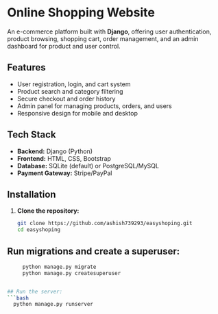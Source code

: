 # Online Shopping Website

An e-commerce platform built with **Django**, offering user authentication, product browsing, shopping cart, order management, and an admin dashboard for product and user control.

## Features

- User registration, login, and cart system
- Product search and category filtering
- Secure checkout and order history
- Admin panel for managing products, orders, and users
- Responsive design for mobile and desktop

## Tech Stack

- **Backend:** Django (Python)
- **Frontend:** HTML, CSS, Bootstrap
- **Database:** SQLite (default) or PostgreSQL/MySQL
- **Payment Gateway:** Stripe/PayPal

## Installation

1. **Clone the repository:**

   ```bash
   git clone https://github.com/ashish739293/easyshoping.git
   cd easyshoping

## Run migrations and create a superuser:
```bash
     python manage.py migrate
     python manage.py createsuperuser


## Run the server:
```bash
  python manage.py runserver
